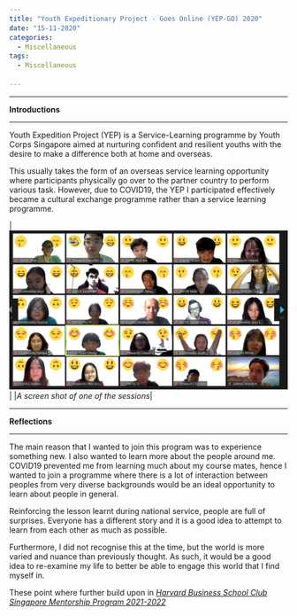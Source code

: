 ```yaml
---
title: "Youth Expeditionary Project - Goes Online (YEP-GO) 2020"
date: "15-11-2020"
categories:
  - Miscellaneous
tags:
  - Miscellaneous

---
```


***

<strong>Introductions</strong>

***

Youth Expedition Project (YEP) is a Service-Learning programme by Youth Corps Singapore aimed at nurturing confident and resilient youths with the desire to make a difference both at home and overseas.

This usually takes the form of an overseas service learning opportunity where participants physically go over to the partner country to perform various task. However, due to COVID19, the YEP I participated effectively became a cultural exchange programme rather than a service learning programme.

|![Team meeting](/assets/images/Misc/YEP-Team_Meet.jpg)|
|<em>A screen shot of one of the sessions</em>|

***

<strong>Reflections</strong>

***
The main reason that I wanted to join this program was to experience something new. I also wanted to learn more about the people around me. COVID19 prevented me from learning much about my course mates, hence I wanted to join a programme where there is a lot of interaction between peoples from very diverse backgrounds would be an ideal opportunity to learn about people in general.

Reinforcing the lesson learnt during national service, people are full of surprises. Everyone has a different story and it is a good idea to attempt to learn from each other as much as possible. 

Furthermore, I did not recognise this at the time, but the world is more varied and nuance than previously thought. As such, it would be a good idea to re-examine my life to better be able to engage this world that I find myself in.

These point where further build upon in <cite><a href="https://khkhiu.github.io/miscellaneous/LP-HBSCS-2021/">Harvard Business School Club Singapore Mentorship Program 2021-2022 </a></cite>
